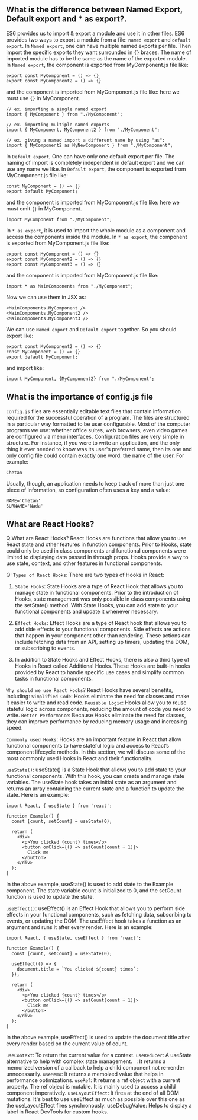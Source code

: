 ## What is the difference between Named Export, Default export and \* as export?.

ES6 provides us to import & export a module and use it in other files. ES6 provides two ways to export a module from a file: `named export` and `default export`.
In `Named export`, one can have multiple named exports per file. Then import the specific exports they want surrounded in `{}` braces. The name of imported module has to be the same as the name of the exported module.
In `Named export`, the component is exported from MyComponent.js file like:

```
export const MyComponent = () => {}
export const MyComponent2 = () => {}
```

and the component is imported from MyComponent.js file like: here we must use `{}` in MyComponent.

```
// ex. importing a single named export
import { MyComponent } from "./MyComponent";

// ex. importing multiple named exports
import { MyComponent, MyComponent2 } from "./MyComponent";

// ex. giving a named import a different name by using "as":
import { MyComponent2 as MyNewComponent } from "./MyComponent";
```

In `Default export`, One can have only one default export per file. The naming of import is completely independent in default export and we can use any name we like.
In `Default export`, the component is exported from MyComponent.js file like:

```
const MyComponent = () => {}
export default MyComponent;
```

and the component is imported from MyComponent.js file like: here we must omit `{}` in MyComponent.

```
import MyComponent from "./MyComponent";
```

In `* as export`, it is used to import the whole module as a component and access the components inside the module.
In `* as export`, the component is exported from MyComponent.js file like:

```
export const MyComponent = () => {}
export const MyComponent2 = () => {}
export const MyComponent3 = () => {}
```

and the component is imported from MyComponent.js file like:

```
import * as MainComponents from "./MyComponent";
```

Now we can use them in JSX as:

```
<MainComponents.MyComponent />
<MainComponents.MyComponent2 />
<MainComponents.MyComponent3 />
```

We can use `Named export` and `Default export` together. So you should export like:

```
export const MyComponent2 = () => {}
const MyComponent = () => {}
export default MyComponent;
```

and import like:

```
import MyComponent, {MyComponent2} from "./MyComponent";
```

## What is the importance of config.js file

`config.js` files are essentially editable text files that contain information required for the successful operation of a program. The files are structured in a particular way formatted to be user configurable.
Most of the computer programs we use: whether office suites, web browsers, even video games are configured via menu interfaces.
Configuration files are very simple in structure. For instance, if you were to write an application, and the only thing it ever needed to know was its user's preferred name, then its one and only config file could contain exactly one word: the name of the user. For example:

```
Chetan
```

Usually, though, an application needs to keep track of more than just one piece of information, so configuration often uses a key and a value:

```
NAME='Chetan'
SURNAME='Nada'
```

## What are React Hooks?

Q:What are React Hooks?
React Hooks are functions that allow you to use React state and other features in function components. Prior to Hooks, state could only be used in class components and functional components were limited to displaying data passed in through props. Hooks provide a way to use state, context, and other features in functional components.

Q: `Types of React Hooks`:
There are two types of Hooks in React:

1. `State Hooks`:
   State Hooks are a type of React Hook that allows you to manage state in functional components. Prior to the introduction of Hooks, state management was only possible in class components using the setState() method. With State Hooks, you can add state to your functional components and update it whenever necessary.

2. `Effect Hooks`:
   Effect Hooks are a type of React hook that allows you to add side effects to your functional components. Side effects are actions that happen in your component other than rendering. These actions can include fetching data from an API, setting up timers, updating the DOM, or subscribing to events.

3. In addition to State Hooks and Effect Hooks, there is also a third type of Hooks in React called Additional Hooks. These Hooks are built-in hooks provided by React to handle specific use cases and simplify common tasks in functional components.

`Why should we use React Hooks`?
React Hooks have several benefits, including:
`Simplified Code`: Hooks eliminate the need for classes and make it easier to write and read code.
`Reusable Logic`: Hooks allow you to reuse stateful logic across components, reducing the amount of code you need to write.
`Better Performance`: Because Hooks eliminate the need for classes, they can improve performance by reducing memory usage and increasing speed.

`Commonly used Hooks`:
Hooks are an important feature in React that allow functional components to have stateful logic and access to React’s component lifecycle methods. In this section, we will discuss some of the most commonly used Hooks in React and their functionality.

`useState()`:
useState() is a State Hook that allows you to add state to your functional components. With this hook, you can create and manage state variables. The useState hook takes an initial state as an argument and returns an array containing the current state and a function to update the state.
Here is an example:

```
import React, { useState } from 'react';

function Example() {
  const [count, setCount] = useState(0);

  return (
    <div>
      <p>You clicked {count} times</p>
      <button onClick={() => setCount(count + 1)}>
        Click me
      </button>
    </div>
  );
}
```

In the above example, useState() is used to add state to the Example component. The state variable count is initialized to 0, and the setCount function is used to update the state.

`useEffect()`:
useEffect() is an Effect Hook that allows you to perform side effects in your functional components, such as fetching data, subscribing to events, or updating the DOM. The useEffect hook takes a function as an argument and runs it after every render.
Here is an example:

```
import React, { useState, useEffect } from 'react';

function Example() {
  const [count, setCount] = useState(0);

  useEffect(() => {
    document.title = `You clicked ${count} times`;
  });

  return (
    <div>
      <p>You clicked {count} times</p>
      <button onClick={() => setCount(count + 1)}>
        Click me
      </button>
    </div>
  );
}
```

In the above example, useEffect() is used to update the document title after every render based on the current value of count.

`useContext`: To return the current value for a context.
`useReducer`: A useState alternative to help with complex state management.
` `: It returns a memorized version of a callback to help a child component not re-render unnecessarily.
`useMemo`: It returns a memoized value that helps in performance optimizations.
`useRef`: It returns a ref object with a current property. The ref object is mutable. It is mainly used to access a child component imperatively.
`useLayoutEffect`: It fires at the end of all DOM mutations. It's best to use useEffect as much as possible over this one as the useLayoutEffect fires synchronously.
useDebugValue: Helps to display a label in React DevTools for custom hooks.
